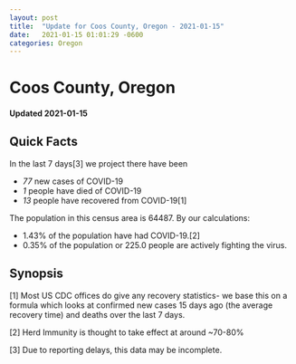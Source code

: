 ```yaml
---
layout: post
title:  "Update for Coos County, Oregon - 2021-01-15"
date:   2021-01-15 01:01:29 -0600
categories: Oregon
---
```


# Coos County, Oregon
#### Updated 2021-01-15

## Quick Facts

In the last 7 days[3] we project there have been
- *77* new cases of COVID-19
- *1* people have died of COVID-19
- *13* people have recovered from COVID-19[1]

The population in this census area is 64487. By our calculations:
- 1.43% of the population have had COVID-19.[2]
- 0.35% of the population or 225.0 people are actively fighting the virus.

## Synopsis




[1] Most US CDC offices do give any recovery statistics- we base this on a formula which looks at confirmed new cases
15 days ago (the average recovery time) and deaths over the last 7 days.

[2] Herd Immunity is thought to take effect at around ~70-80%

[3] Due to reporting delays, this data may be incomplete.
 
    